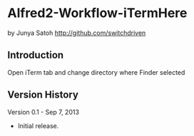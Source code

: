 Alfred2-Workflow-iTermHere
==========

by Junya Satoh
<http://github.com/switchdriven>

Introduction
------------

Open iTerm tab and change directory where Finder selected

Version History
---------------
Version 0.1 - Sep 7, 2013

* Initial release.

